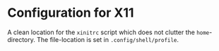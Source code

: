 # Configuration for X11
A clean location for the ``xinitrc`` script which does not clutter the ``home``-directory.
The file-location is set in ``.config/shell/profile``.
